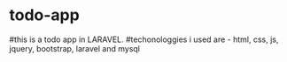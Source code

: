 # todo-app

#this is a todo app in LARAVEL.
#techonologgies i used are - html, css, js, jquery, bootstrap, laravel and mysql
